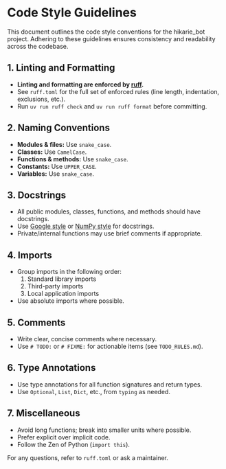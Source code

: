 # Code Style Guidelines

This document outlines the code style conventions for the hikarie_bot project. Adhering to these guidelines ensures consistency and readability across the codebase.

## 1. Linting and Formatting

- **Linting and formatting are enforced by [ruff](https://docs.astral.sh/ruff/).**
- See `ruff.toml` for the full set of enforced rules (line length, indentation, exclusions, etc.).
- Run `uv run ruff check` and `uv run ruff format` before committing.

## 2. Naming Conventions

- **Modules & files:** Use `snake_case`.
- **Classes:** Use `CamelCase`.
- **Functions & methods:** Use `snake_case`.
- **Constants:** Use `UPPER_CASE`.
- **Variables:** Use `snake_case`.

## 3. Docstrings

- All public modules, classes, functions, and methods should have docstrings.
- Use [Google style](https://google.github.io/styleguide/pyguide.html#38-comments-and-docstrings) or [NumPy style](https://numpydoc.readthedocs.io/en/latest/format.html) for docstrings.
- Private/internal functions may use brief comments if appropriate.

## 4. Imports

- Group imports in the following order:
  1. Standard library imports
  2. Third-party imports
  3. Local application imports
- Use absolute imports where possible.

## 5. Comments

- Write clear, concise comments where necessary.
- Use `# TODO:` or `# FIXME:` for actionable items (see `TODO_RULES.md`).

## 6. Type Annotations

- Use type annotations for all function signatures and return types.
- Use `Optional`, `List`, `Dict`, etc., from `typing` as needed.

## 7. Miscellaneous

- Avoid long functions; break into smaller units where possible.
- Prefer explicit over implicit code.
- Follow the Zen of Python (`import this`).

For any questions, refer to `ruff.toml` or ask a maintainer.
